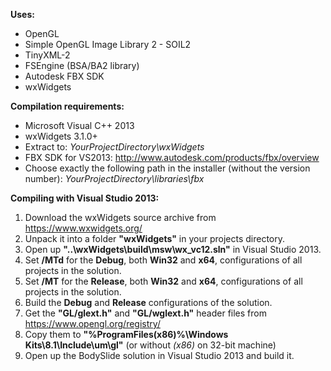 **Uses:**
* OpenGL
* Simple OpenGL Image Library 2 - SOIL2
* TinyXML-2
* FSEngine (BSA/BA2 library)
* Autodesk FBX SDK
* wxWidgets

**Compilation requirements:**
* Microsoft Visual C++ 2013
* wxWidgets 3.1.0+
 * Extract to: _YourProjectDirectory\wxWidgets_
* FBX SDK for VS2013: http://www.autodesk.com/products/fbx/overview
 * Choose exactly the following path in the installer (without the version number): _YourProjectDirectory\libraries\fbx_

**Compiling with Visual Studio 2013:**

1. Download the wxWidgets source archive from https://www.wxwidgets.org/
2. Unpack it into a folder **"wxWidgets"** in your projects directory.
3. Open up **"..\wxWidgets\build\msw\wx_vc12.sln"** in Visual Studio 2013.
4. Set **/MTd** for the **Debug**, both **Win32** and **x64**, configurations of all projects in the solution.
5. Set **/MT** for the **Release**, both **Win32** and **x64**, configurations of all projects in the solution.
6. Build the **Debug** and **Release** configurations of the solution.
7. Get the **"GL/glext.h"** and **"GL/wglext.h"** header files from https://www.opengl.org/registry/
8. Copy them to **"%ProgramFiles(x86)%\Windows Kits\8.1\Include\um\gl"** (or without *(x86)* on 32-bit machine)
9. Open up the BodySlide solution in Visual Studio 2013 and build it.